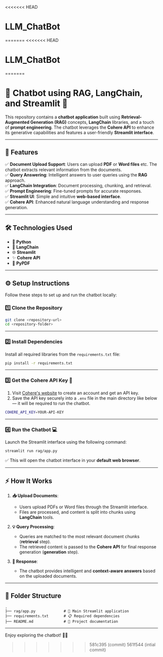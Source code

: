 <<<<<<< HEAD
# LLM_ChatBot
=======
<<<<<<< HEAD
# LLM_ChatBot
=======


# 🚀 **Chatbot using RAG, LangChain, and Streamlit** 🤖  

This repository contains a **chatbot application** built using **Retrieval-Augmented Generation (RAG)** concepts, **LangChain** libraries, and a touch of **prompt engineering**. The chatbot leverages the **Cohere API** to enhance its generative capabilities and features a user-friendly **Streamlit interface**.

---

## 🎯 **Features**

✅ **Document Upload Support**: Users can upload **PDF** or **Word files** etc. The chatbot extracts relevant information from the documents.  
✅ **Query Answering**: Intelligent answers to user queries using the **RAG** approach.  
✅ **LangChain Integration**: Document processing, chunking, and retrieval.  
✅ **Prompt Engineering**: Fine-tuned prompts for accurate responses.  
✅ **Streamlit UI**: Simple and intuitive **web-based interface**.  
✅ **Cohere API**: Enhanced natural language understanding and response generation.  

---

## 🛠️ **Technologies Used**

- 🐍 **Python**  
- 🧠 **LangChain**  
- 🌐 **Streamlit**  
- ✨ **Cohere API**  
- 📄 **PyPDF**  

---

## ⚙️ **Setup Instructions**

Follow these steps to set up and run the chatbot locally:

### **1️⃣ Clone the Repository**

```bash
git clone <repository-url>
cd <repository-folder>
```

---

### **2️⃣ Install Dependencies**

Install all required libraries from the `requirements.txt` file:

```bash
pip install -r requirements.txt
```

---

### **3️⃣ Get the Cohere API Key 🔑**

1. Visit [Cohere's website](https://cohere.ai/) to create an account and get an API key.  
2. Save the API key securely into a `.env` file in the main directory like below — it will be required to run the chatbot.
```bash
COHERE_API_KEY=YOUR-API-KEY
```

---

### **4️⃣ Run the Chatbot 💻**

Launch the Streamlit interface using the following command:

```bash
streamlit run rag/app.py
```

✅ This will open the chatbot interface in your **default web browser**.

---

## ⚡ **How It Works**

1. **📥 Upload Documents**:  
   - Users upload PDFs or Word files through the Streamlit interface.  
   - Files are processed, and content is split into chunks using **LangChain** tools.

2. **💡 Query Processing**:  
   - Queries are matched to the most relevant document chunks (**retrieval** step).  
   - The retrieved content is passed to the **Cohere API** for final response generation (**generation** step).

3. **📝 Response**:  
   - The chatbot provides intelligent and **context-aware answers** based on the uploaded documents.

---

## 📂 **Folder Structure**

```plaintext
.
├── rag/app.py             # 🚀 Main Streamlit application
├── requirements.txt       # 📋 Required dependencies
├── README.md              # 📖 Project documentation

```






---

Enjoy exploring the chatbot! 🚀✨
>>>>>>> 581c395 (commit)
>>>>>>> 561f544 (intial commit)
